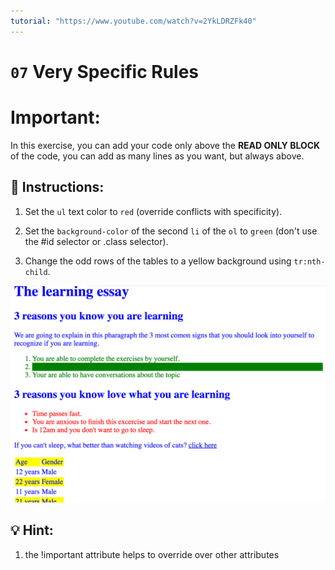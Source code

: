 ```yaml
---
tutorial: "https://www.youtube.com/watch?v=2YkLDRZFk40"
---
```


# `07` Very Specific Rules

# **Important:**

In this exercise, you can add your code only above the **READ ONLY BLOCK** of the code, you can add as many lines as you want, but always above.

## 📝 Instructions:


1. Set the `ul` text color to `red` (override conflicts with specificity).

2. Set the `background-color` of the second `li` of the `ol` to `green` (don't use the #id selector or .class selector).

3. Change the odd rows of the tables to a yellow background using `tr:nth-child`.


![Example Image](../../.learn/assets/07-1.png?raw=true)

## :bulb: Hint:

1. the !important attribute helps to override over other attributes
